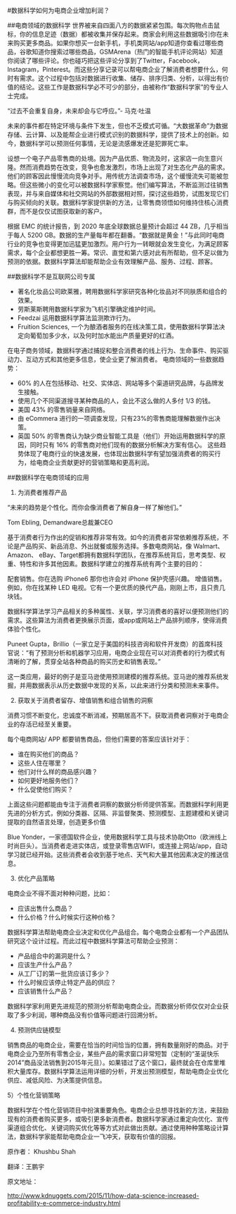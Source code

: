 #数据科学如何为电商企业增加利润？

##电商领域的数据科学
世界被来自四面八方的数据紧紧包围。每次购物点击鼠标，你的信息足迹（数据）都被收集并保存起来。商家会利用这些数据吸引你在未来购买更多商品。如果你想买一台新手机，手机类网站/app知道你查看过哪些商品，谷歌知道你搜索过哪些商品，GSMArena（热门的智能手机评论网站）知道你阅读了哪些评论。你也碰巧把这些评论分享到了Twitter，Facebook，Instagram，Pinterest。而这些分享记录可以帮电商企业了解消费者想要什么，何时有需求。这个过程中包括对数据进行收集、储存、排序归类、分析，以得出有价值的结论。这些工作是数据科学必不可少的部分，由被称作“数据科学家”的专业人士完成。

“过去不会重复自身，未来却会与它呼应。”- 马克·吐温

未来的事件都在特定环境与条件下发生，但也不乏模式可循。“大数据革命”为数据存储、云计算、以及能帮企业进行模式识别的数据科学，提供了技术上的创新。如今，数据科学可以预测任何事情，无论是流感爆发还是犯罪死亡率。

设想一个电子产品零售商的处境。因为产品优质、物流及时，这家店一向生意兴隆。然而消费趋势在改变，竞争也愈发激烈，市场上出现了对生态化产品的需求。他们的顾客因此慢慢流向竞争对手。用传统方法调查市场，这个缓慢流失可能被忽略。但这些微小的变化可以被数据科学家察觉。他们编写算法，不断监测过往销售表现，并与来自媒体和社交网站的外部数据相对照，探讨这些趋势，试图发现它们与购买倾向的关联。数据科学家提供新的方法，让零售商领悟如何维持住核心消费群，而不是仅仅试图获取新的客户。

根据 EMC 的统计报告，到 2020 年底全球数据总量预计会超过 44 ZB，几乎相当于每人 5200 GB。数据的生产量每年都在翻番。“数据就是黄金！”与此同时电商行业的竞争也变得更加迅猛更加激烈。用户行为一转眼就会发生变化，为满足顾客需求，每个企业都想更胜一筹。常识、直觉和第六感对此有所帮助，但不足以做为预测的依据。数据科学算法却能帮助企业有效理解产品、服务、过程、顾客。

 

##数据科学不是互联网公司专属

* 著名化妆品公司欧莱雅，聘用数据科学家研究各种化妆品对不同肤质和组合的效果。
* 劳斯莱斯聘用数据科学家为飞机引擎确定维护时间。
* Feedzai 运用数据科学算法监测欺诈行为。
* Fruition Sciences, 一个为酿酒者服务的在线决策工具，使用数据科学算法决定向葡萄加多少水，以及何时加水能出产质量更好的红酒。
 
在电子商务领域，数据科学通过捕捉和整合消费者的线上行为、生命事件、购买驱动力、互动方式和其他更多信息，使企业更了解消费者。
电商领域的一些数据趋势：

* 60% 的人在包括移动、社交、实体店、网站等多个渠道研究品牌，与品牌发生接触。
* 使用几个不同渠道搜寻某种商品的人，会比不这么做的人多付 1/3 的钱。
* 美国 43% 的零售销量来自网络。
* 由 eCommera 进行的一项调查发现，只有23%的零售商能理解数据作出决策。
* 英国 50% 的零售商认为缺少商业智能工具是（他们）开始运用数据科学的原因，同时只有 16% 的零售商对他们现有的数据分析解决方案有信心。
这些趋势体现了电商行业的快速发展，也体现出数据科学有望加强消费者的购买行为，给电商企业贡献更好的营销策略和更高利润。


##数据科学在电商领域的应用

1) 为消费者推荐产品

“未来的趋势是个性化。而你会像消费者了解自身一样了解他们。”

Tom Ebling, Demandware总裁兼CEO

基于消费者行为作出的促销和推荐非常有效。如今的消费者非常依赖推荐系统，不论是产品购买、新品消息、外出就餐或服务选择。多数电商网站，像 Walmart、Amazon、 eBay、Target都拥有数据科学团队，在推荐系统背后，思考类型、权重、特性和许多其他因素。数据科学建立的推荐系统有两个主要的目的：

配套销售。你在选购 iPhone6 那你也许会对 iPhone 保护壳感兴趣。
增值销售。例如，你在找某种 LED 电视。它有一个更优质的换代产品，刚刚上市，且只贵几块钱。
 
数据科学算法学习产品相关的多种属性、关联，学习消费者的喜好以便预测他们的需求。这些算法为消费者更换展示页面，或app或网站上产品排列顺序，使得消费体验个性化。

Puneet Gupta，Brillio（一家立足于美国的科技咨询和软件开发商）的首席科技官说：“有了预测分析和机器学习应用，电商企业现在可以对消费者的行为模式有清晰的了解，贯穿全站各种商品的购买历史和销售表现。”

这一类应用，最好的例子是亚马逊使用预测建模的推荐系统。亚马逊的推荐系统发掘，并用数据表示从历史数据中发现的关系，以此来进行分类和预测未来事件。

2) 获取关于消费者留存、增值销售和组合销售的洞察

消费习惯不断变化，忠诚度不断消减，预期居高不下。获取消费者洞察对于电商企业的存活已经至关重要。

每个电商网站/ APP 都要销售商品，但他们需要的答案应该针对于：

* 谁在购买他们的商品？
* 这些人住在哪里？
* 他们对什么样的商品感兴趣？
* 如何更好地服务他们？
* 什么促使他们购买？

上面这些问题都能由专注于消费者洞察的数据分析师提供答案。而数据科学利用更先进的分析方式，例如分类器、区隔、非监督聚类、预测模型、主题建模和关键词提取的自然语言处理，创造更多价值

Blue Yonder，一家德国软件企业，使用数据科学工具与技术协助Otto（欧洲线上时尚巨头）。当消费者走进实体店，或登录零售店WIFI，或连接上网站/app，自动学习就已经开始。这些消费者会收到基于地点、天气和大量其他因素决定的推送信息。

 

3) 优化产品策略

电商企业不得不面对种种问题，比如：

* 应该出售什么商品？
* 什么价格？什么时候实行这种价格？

数据科学算法帮助电商企业决定和优化产品组合。每个电商企业都有一个产品团队研究这个设计过程。而此过程中数据科学算法可帮助企业预测：

* 产品组合中的漏洞是什么？
* 应该生产什么产品？
* 从工厂订的第一批货应该订多少？
* 什么时候应该停止特定产品的供应？
* 应该销售什么产品？

数据科学家利用更先进规范的预测分析帮助电商企业。而数据分析师仅仅对企业获取了多少利润，哪种商品没有价值等问题进行回溯分析。

 

4) 预测供应链模型

销售商品的电商企业，需要在恰当的时间恰当的位置，拥有数量刚好的商品。对于电商企业乃至所有零售企业，某些产品的需求窗口非常短暂（定制的“圣诞快乐2014”商品没法销售到2015年元旦）。如果错过了这个窗口，最终就会在仓库里堆积大量库存。数据科学算法运用详细的分析，开发出预测模型，帮助电商企业优化供应、减低风险、为决策提供信息。

 

5）个性化营销策略

数据科学在个性化营销项目中扮演重要角色。电商企业总想寻找新的方法，来鼓励现有的消费者购买更多，或吸引更多新消费者。数据科学家通过重定向优化、宣传渠道组合优化、关键词购买优化等等方式对此做出贡献。通过使用种种策略设计算法，数据科学家能帮助电商企业一飞冲天，获取有价值的回报。

 

原作者： Khushbu Shah

翻译：王鹏宇

原文地址：

http://www.kdnuggets.com/2015/11/how-data-science-increased-profitability-e-commerce-industry.html
